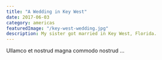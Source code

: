 ```yaml
---
title: "A Wedding in Key West"
date: 2017-06-03
category: americas
featuredImage: "/key-west-wedding.jpg"
description: My sister got married in Key West, Florida.
---
```


Ullamco et nostrud magna commodo nostrud ...